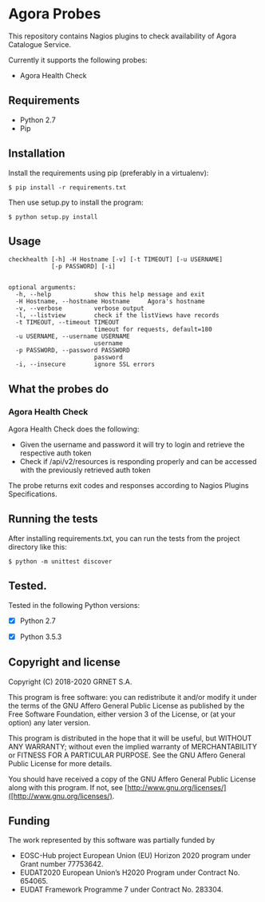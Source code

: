 # Agora Probes

This repository contains Nagios plugins to check availability of Agora Catalogue Service.

Currently it supports the following probes:
 - Agora Health Check

## Requirements
- Python 2.7
- Pip

## Installation
Install the requirements using pip (preferably in a virtualenv):
```
$ pip install -r requirements.txt
```

Then use setup.py to install the program:
```
$ python setup.py install
```

## Usage
```
checkhealth [-h] -H Hostname [-v] [-t TIMEOUT] [-u USERNAME]
            [-p PASSWORD] [-i]


optional arguments:
  -h, --help            show this help message and exit
  -H Hostname, --hostname Hostname     Agora's hostname
  -v, --verbose         verbose output
  -l, --listview        check if the listViews have records
  -t TIMEOUT, --timeout TIMEOUT
                        timeout for requests, default=180
  -u USERNAME, --username USERNAME
                        username
  -p PASSWORD, --password PASSWORD
                        password
  -i, --insecure        ignore SSL errors
```

## What the probes do

### Agora Health Check

Agora Health Check does the following:

- Given the username and password it will try to login and retrieve the respective auth token
- Check if /api/v2/resources is responding properly and can be accessed with the previously retrieved auth token


The probe returns exit codes and responses according to Nagios Plugins Specifications.

## Running the tests
After installing requirements.txt, you can run the tests from the project directory like this:
```
$ python -m unittest discover
```


## Tested.
Tested in the following Python versions:
* [X] Python 2.7
* [X] Python 3.5.3


## Copyright and license

Copyright (C) 2018-2020 GRNET S.A.

This program is free software: you can redistribute it and/or modify
it under the terms of the GNU Affero General Public License as
published by the Free Software Foundation, either version 3 of the
License, or (at your option) any later version.

This program is distributed in the hope that it will be useful,
but WITHOUT ANY WARRANTY; without even the implied warranty of
MERCHANTABILITY or FITNESS FOR A PARTICULAR PURPOSE.  See the
GNU Affero General Public License for more details.

You should have received a copy of the GNU Affero General Public License
along with this program.  If not, see [http://www.gnu.org/licenses/]([http://www.gnu.org/licenses/).

## Funding
The work represented by this software was partially funded by

- EOSC-Hub project European Union (EU) Horizon 2020 program under Grant number 77753642.
- EUDAT2020 European Union’s H2020 Program under Contract No. 654065.
- EUDAT Framework Programme 7 under Contract No. 283304.
